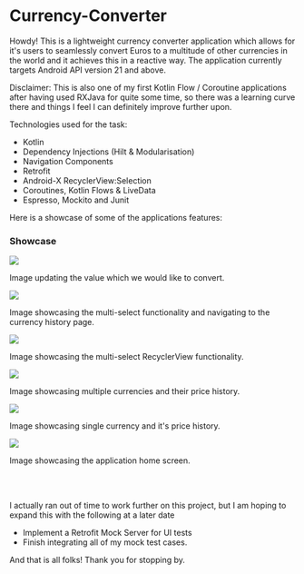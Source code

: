 # Currency-Converter
 
Howdy! This is a lightweight currency converter application which allows for it's users to seamlessly
convert Euros to a multitude of other currencies in the world and it achieves this in a reactive way.
The application currently targets Android API version 21 and above.

Disclaimer: This is also one of my first Kotlin Flow / Coroutine applications after having used 
RXJava for quite some time, so there was a learning curve there and things I feel I can definitely 
improve further upon. 

Technologies used for the task:

- Kotlin 
- Dependency Injections (Hilt & Modularisation)
- Navigation Components
- Retrofit
- Android-X RecyclerView:Selection 
- Coroutines, Kotlin Flows & LiveData
- Espresso, Mockito and Junit

Here is a showcase of some of the applications features: 

### Showcase


![](images/updating_amount_to_convert.gif)

Image updating the value which we would like to convert.<br />

![](images/multi_select.gif)

Image showcasing the multi-select functionality and navigating to the currency history page. <br />

![](images/multi_select.jpg)

Image showcasing the multi-select RecyclerView functionality.<br />

![](images/update_table_multiple.jpg)

Image showcasing multiple currencies and their price history. <br /> 

![](images/update_table_single.jpg)

Image showcasing single currency and it's price history.<br />

![](images/home_screen.jpg)

Image showcasing the application home screen. <br />

<br />
<br />

I actually ran out of time to work further on this project, but I am hoping to expand this with the following at a later date<br />

- Implement a Retrofit Mock Server for UI tests
- Finish integrating all of my mock test cases.<br />

And that is all folks! Thank you for stopping by.


